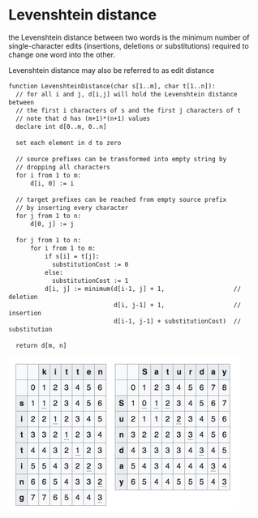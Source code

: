 # Levenshtein distance

the Levenshtein distance between two words is the minimum number of
single-character edits (insertions, deletions or substitutions) required
to change one word into the other.

Levenshtein distance may also be referred to as edit distance

```
function LevenshteinDistance(char s[1..m], char t[1..n]):
  // for all i and j, d[i,j] will hold the Levenshtein distance between
  // the first i characters of s and the first j characters of t
  // note that d has (m+1)*(n+1) values
  declare int d[0..m, 0..n]

  set each element in d to zero

  // source prefixes can be transformed into empty string by
  // dropping all characters
  for i from 1 to m:
      d[i, 0] := i

  // target prefixes can be reached from empty source prefix
  // by inserting every character
  for j from 1 to n:
      d[0, j] := j

  for j from 1 to n:
      for i from 1 to m:
          if s[i] = t[j]:
            substitutionCost := 0
          else:
            substitutionCost := 1
          d[i, j] := minimum(d[i-1, j] + 1,                   // deletion
                             d[i, j-1] + 1,                   // insertion
                             d[i-1, j-1] + substitutionCost)  // substitution

  return d[m, n]
  ```

![Levenshtein Distance](l_distance.png)
